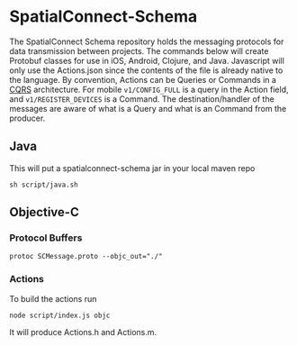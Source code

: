 # SpatialConnect-Schema

The SpatialConnect Schema repository holds the messaging protocols for data transmission between projects. The commands below will create Protobuf classes for use in iOS, Android, Clojure, and Java. Javascript will only use the Actions.json since the contents of the file is already native to the language. By convention, Actions can be Queries or Commands in a [CQRS](https://martinfowler.com/bliki/CQRS.html) architecture. For mobile `v1/CONFIG_FULL` is a query in the Action field, and `v1/REGISTER_DEVICES` is a Command. The destination/handler of the messages are aware of what is a Query and what is an Command from the producer.

## Java
This will put a spatialconnect-schema jar in your local maven repo

```
sh script/java.sh
```

## Objective-C
### Protocol Buffers

```
protoc SCMessage.proto --objc_out="./"
```

### Actions
To build the actions run
```
node script/index.js objc
```
It will produce Actions.h and Actions.m.
